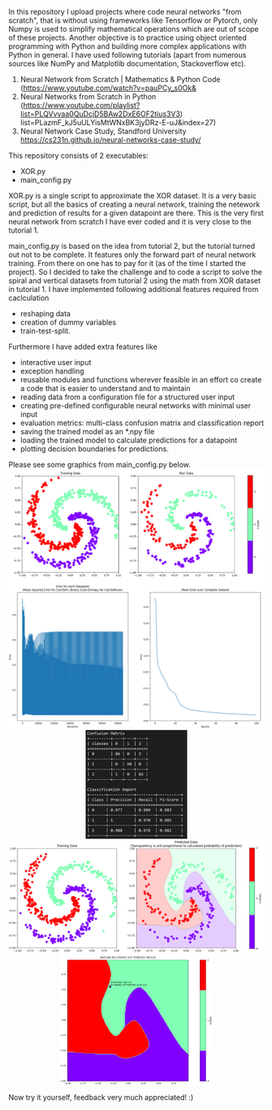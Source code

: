In this repository I upload projects where code neural networks "from scratch", that is without using frameworks like Tensorflow or Pytorch, only Numpy is used to simplify mathematical operations which are out of scope of these projects. Another objective is to practice using object oriented programming with Python and building more complex applications with Python in general. I have used following tutorials (apart from numerous sources like NumPy and Matplotlib documentation, Stackoverflow etc).
1. Neural Network from Scratch | Mathematics & Python Code (https://www.youtube.com/watch?v=pauPCy_s0Ok&
2. Neural Networks from Scratch in Python (https://www.youtube.com/playlist?list=PLQVvvaa0QuDcjD5BAw2DxE6OF2tius3V3)
list=PLazmF_kJ5uULYisMtWNxBK3jyDRz-E-uJ&index=27)
3. Neural Network Case Study, Standford University https://cs231n.github.io/neural-networks-case-study/


This repository consists of 2 executables:
- XOR.py
- main_config.py

XOR.py is a single script to approximate the XOR dataset. It is a very basic script, but all the basics of creating a neural network, training the netework and prediction of results for a given datapoint are there. This is the very first neural network from scratch I have ever coded and it is very close to the tutorial 1.

main_config.py is based on the idea from tutorial 2, but the tutorial turned out not to be complete. It features only the forward part of neural network training. From there on one has to pay for it (as of the time I started the project). So I decided to take the challenge and to code a script to solve the spiral and vertical datasets from tutorial 2 using the math from XOR dataset in tutorial 1. I have implemented following additional features required from caclculation 
- reshaping data
- creation of dummy variables
- train-test-split. 

Furthermore I have added extra features like 
- interactive user input 
- exception handling
- reusable modules and functions wherever feasible in an effort co create a code that is easier to understand and to maintain
- reading data from a configuration file for a structured user input
- creating pre-defined configurable neural networks with minimal user input
- evaluation metrics: multi-class confusion matrix and classification report
- saving the trained model as an *.npy file 
- loading the trained model to calculate predictions for a datapoint
- plotting decision boundaries for predictions.

Please see some graphics from main_config.py below.
<img src="Pics/data.png" width="600" style="display: block; margin: 0 auto">
<img src="Pics/training.png" width="600" style="display: block; margin: 0 auto">
<img src="Pics/evaluation.png" width="200" style="display: block; margin: 0 auto">
<img src="Pics/testing.png" width="600" style="display: block; margin: 0 auto">
<img src="Pics/predicting.png" width="300" style="display: block; margin: 0 auto">

Now try it yourself, feedback very much appreciated! :)